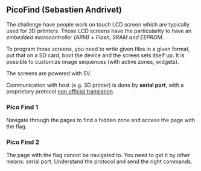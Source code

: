 ## PicoFind (Sebastien Andrivet)

The challenge have people work on touch LCD screen which are typically used for 3D prtinters. Those LCD screens have the particularity to have an *embedded microcontroller (ARM) + Flash, SRAM and EEPROM*.

To program those screens, you need to write given files in a given format, put that on a SD card, boot the device and the screen sets itself up. It is possible to customize image sequences (with active zones, widgets).

The screens are powered with 5V.

Communication with host (e.g. 3D printer) is done by **serial port**, with a proprietary protocol [non official translation](http://sebastien.andrivet.com/en/posts/dwin-mini-dgus-display-development-guide-non-official/)

### Pico Find 1

Navigate through the pages to find a hidden zone and access the page with the flag.

### Pico Find 2

The page with the flag cannot be navigated to. You need to get it by other means: serial port. Understand the protocol and send the right commands.
